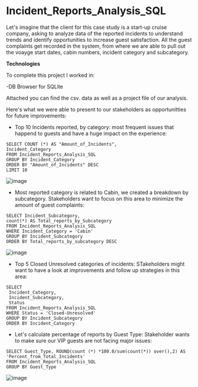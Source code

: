 
# Incident_Reports_Analysis_SQL

Let's imagine that the client for this case study is a start-up cruise company, asking to analyze data of the reported incidents to understand trends and identify opportunities to increase guest satisfaction. All the guest complaints get recorded in the system, from where we are able to pull out the voayge start dates, cabin numbers, incident category and subcategory.

**Technologies**

To complete this project I worked in:

-DB Browser for SQLite

Attached you can find the csv. data as well as a project file of our analysis.

Here's what we were able to present to our stakeholders as opportunitties for future improvements:

+ Top 10 Incidents reported, by category: most frequent issues that happend to guests and have a huge impact on the experience:
  
```
SELECT COUNT (*) AS "Amount_of_Incidents",
Incident_Category
FROM Incident_Reports_Analysis_SQL
GROUP BY Incident_Category
ORDER BY "Amount_of_Incidents" DESC
LIMIT 10
```

![image](https://github.com/user-attachments/assets/d9f7c875-2bf4-426d-a125-a411e87a9bc5)

+ Most reported category is related to Cabin, we created a breakdown by subcategory. Stakeholders want to focus on this area to minimize the amount of guest complaints:

```
SELECT Incident_Subcategory, 
count(*) AS Total_reports_by_Subcategory
FROM Incident_Reports_Analysis_SQL
WHERE Incident_Category = 'Cabin'
GROUP BY Incident_Subcategory
ORDER BY Total_reports_by_subcategory DESC
```

![image](https://github.com/user-attachments/assets/2c215c35-0ea7-48ec-b3f1-e43f90c3979b)


+ Top 5 Closed Unresolved categories of incidents: STakeholders might want to have a look at improvements and follow up strategies in this area:

```
SELECT
 Incident_Category,
 Incident_Subcategory,
 Status
FROM Incident_Reports_Analysis_SQL
WHERE Status = 'Closed-Unresolved'
GROUP BY Incident_Subcategory
ORDER BY Incident_Category
```

+ Let's calculate percentage of reports by Guest Type: Stakeholder wants to make sure our VIP guests are not facing major issues:

```
SELECT Guest_Type, ROUND(count (*) *100.0/sum(count(*)) over(),2) AS 'Percent_from_Total_Incidents'
FROM Incident_Reports_Analysis_SQL
GROUP BY Guest_Type
```

![image](https://github.com/user-attachments/assets/f21065b7-14fc-45d4-8cc1-81f8a2758f63)
